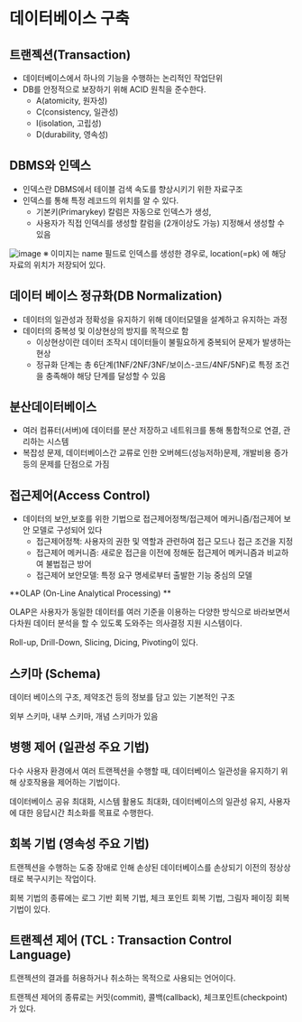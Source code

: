 # 데이터베이스 구축 

## 트랜젝션(Transaction)
- 데이터베이스에서 하나의 기능을 수행하는 논리적인 작업단위
- DB를 안정적으로 보장하기 위해 ACID 원칙을 준수한다.
    - A(atomicity, 원자성) 
    - C(consistency, 일관성) 
    - I(isolation, 고립성)
    - D(durability, 영속성)


## DBMS와 인덱스 
- 인덱스란 DBMS에서 테이블 검색 속도를 향상시키기 위한 자료구조 
- 인덱스를 통해 특정 레코드의 위치를 알 수 있다. 
    - 기본키(Primarykey) 칼럼은 자동으로 인덱스가 생성,
    - 사용자가 직접 인덱싀를 생성할 칼럼을 (2개이상도 가능) 지정해서 생성할 수 있음  

![image](https://velog.velcdn.com/images/kth121211/post/992653b7-1987-42a6-9d05-c84f842b4fef/image.png)
※ 이미지는 name 필드로 인덱스를 생성한 경우로, location(=pk) 에 해당 자료의 위치가 저장되어 있다.


## 데이터 베이스 정규화(DB Normalization)
- 데이터의 일관성과 정확성을 유지하기 위해 데이터모델을 설계하고 유지하는 과정
- 데이터의 중복성 및 이상현상의 방지를 목적으로 함
    - 이상현상이란 데이터 조작시 데이터들이 불필요하게 중복되어 문제가 발생하는 현상
    - 정규화 단계는 총 6단계(1NF/2NF/3NF/보이스-코드/4NF/5NF)로 특정 조건을 충족해야 해당 단계를 달성할 수 있음 


## 분산데이터베이스
- 여러 컴퓨터(서버)에 데이터를 분산 저장하고 네트워크를 통해 통합적으로 연결, 관리하는 시스템
- 복잡성 문제, 데이터베이스간 교류로 인한 오버헤드(성능저하)문제, 개발비용 증가 등의 문제를 단점으로 가짐


## 접근제어(Access Control)
- 데이터의 보안,보호를 위한 기법으로 접근제어정책/접근제어 메커니즘/접근제어 보안 모델로 구성되어 있다
    - 접근제어정책: 사용자의 권한 및 역할과 관련하여 접근 모드나 접근 조건을 지정
    - 접근제어 메커니즘: 새로운 접근을 이전에 정해둔 접근제어 메커니즘과 비교하여 불법접근 방어
    - 접근제어 보안모델: 특정 요구 명세로부터 출발한 기능 중심의 모델


**OLAP (On-Line Analytical Processing) **

OLAP은 사용자가 동일한 데이터를 여러 기준을 이용하는 다양한 방식으로 바라보면서 다차원 데이터 분석을 할 수 있도록 도와주는 의사결정 지원 시스템이다.

Roll-up, Drill-Down, Slicing, Dicing, Pivoting이 있다.

## 스키마 (Schema)

데이터 베이스의 구조, 제약조건 등의 정보를 담고 있는 기본적인 구조

외부 스키마, 내부 스키마, 개념 스키마가 있음

## 병행 제어 (일관성 주요 기법)

다수 사용자 환경에서 여러 트랜젝션을 수행할 때, 데이터베이스 일관성을 유지하기 위해 상호작용을 제어하는 기법이다.

데이터베이스 공유 최대화, 시스템 활용도 최대화, 데이터베이스의 일관성 유지, 사용자에 대한 응답시간 최소화를 목표로 수행한다.

## 회복 기법 (영속성 주요 기법)

트랜젝션을 수행하는 도중 장애로 인해 손상된 데이터베이스를 손상되기 이전의 정상상태로 복구시키는 작업이다.

회복 기법의 종류에는 로그 기반 회복 기법, 체크 포인트 회복 기법, 그림자 페이징 회복 기법이 있다.

## 트랜젝션 제어 (TCL : Transaction Control Language)

트랜젝션의 결과를 허용하거나 취소하는 목적으로 사용되는 언어이다.

트랜젝션 제어의 종류로는 커밋(commit), 콜백(callback), 체크포인트(checkpoint)가 있다.
